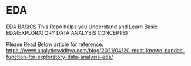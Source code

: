 # EDA
EDA BASICS
This Repo helps you Understand and Learn Basic EDA(EXPLORATORY DATA ANALYSIS CONCEPTS)

Please Read Below article for reference:
https://www.analyticsvidhya.com/blog/2021/04/20-must-known-pandas-function-for-exploratory-data-analysis-eda/

